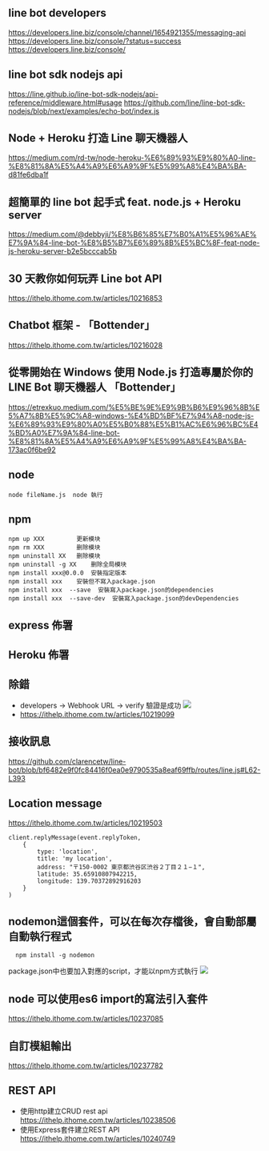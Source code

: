 ## line bot developers
  https://developers.line.biz/console/channel/1654921355/messaging-api
  https://developers.line.biz/console/?status=success
  https://developers.line.biz/console/

## line bot sdk nodejs api
https://line.github.io/line-bot-sdk-nodejs/api-reference/middleware.html#usage
https://github.com/line/line-bot-sdk-nodejs/blob/next/examples/echo-bot/index.js

## Node + Heroku 打造 Line 聊天機器人
https://medium.com/rd-tw/node-heroku-%E6%89%93%E9%80%A0-line-%E8%81%8A%E5%A4%A9%E6%A9%9F%E5%99%A8%E4%BA%BA-d81fe6dba1f

## 超簡單的 line bot 起手式 feat. node.js + Heroku server
https://medium.com/@debbyji/%E8%B6%85%E7%B0%A1%E5%96%AE%E7%9A%84-line-bot-%E8%B5%B7%E6%89%8B%E5%BC%8F-feat-node-js-heroku-server-b2e5bcccab5b

## 30 天教你如何玩弄 Line bot API
https://ithelp.ithome.com.tw/articles/10216853

## Chatbot 框架 - 「Bottender」
https://ithelp.ithome.com.tw/articles/10216028
## 從零開始在 Windows 使用 Node.js 打造專屬於你的 LINE Bot 聊天機器人 「Bottender」
https://etrexkuo.medium.com/%E5%BE%9E%E9%9B%B6%E9%96%8B%E5%A7%8B%E5%9C%A8-windows-%E4%BD%BF%E7%94%A8-node-js-%E6%89%93%E9%80%A0%E5%B0%88%E5%B1%AC%E6%96%BC%E4%BD%A0%E7%9A%84-line-bot-%E8%81%8A%E5%A4%A9%E6%A9%9F%E5%99%A8%E4%BA%BA-173ac0f6be92

## node
```
node fileName.js  node 執行
```

## npm 
```
npm up XXX         更新模块 
npm rm XXX         删除模块 
npm uninstall XX   删除模块
npm uninstall -g XX    删除全局模块
npm install xxx@0.0.0  安裝指定版本
npm install xxx    安裝但不寫入package.json
npm install xxx  --save  安裝寫入package.json的dependencies
npm install xxx  --save-dev  安裝寫入package.json的devDependencies
```
## express 佈署

## Heroku 佈署

## 除錯
* developers -> Webhook URL -> verify 驗證是成功 
![](https://miro.medium.com/max/1400/1*JBWf7FypJh6eFnyRczvs6w.png) 
* https://ithelp.ithome.com.tw/articles/10219099

## 接收訊息
https://github.com/clarencetw/line-bot/blob/bf6482e9f0fc84416f0ea0e9790535a8eaf69ffb/routes/line.js#L62-L393

## Location message
https://ithelp.ithome.com.tw/articles/10219503
```
client.replyMessage(event.replyToken, 
    {
        type: 'location',
        title: 'my location',
        address: "〒150-0002 東京都渋谷区渋谷２丁目２１−１",
        latitude: 35.65910807942215,
        longitude: 139.70372892916203
    }
)
```
## nodemon這個套件，可以在每次存檔後，會自動部屬自動執行程式
```
  npm install -g nodemon
```
package.json中也要加入對應的script，才能以npm方式執行
![](https://ithelp.ithome.com.tw/upload/images/20200914/20110911KKGGheNVzu.png)

## node 可以使用es6 import的寫法引入套件
https://ithelp.ithome.com.tw/articles/10237085

## 自訂模組輸出
https://ithelp.ithome.com.tw/articles/10237782

## REST API
* 使用http建立CRUD rest api
https://ithelp.ithome.com.tw/articles/10238506
* 使用Express套件建立REST API
https://ithelp.ithome.com.tw/articles/10240749
